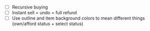 - [ ] Recursive buying
- [ ] Instant sell = undo = full refund
- [ ] Use outline and item background colors to mean different things (own/afford status + select status)
